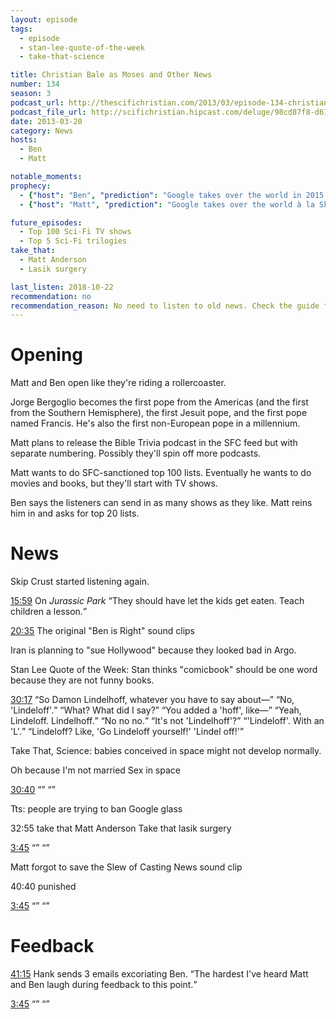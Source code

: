 ```yaml
---
layout: episode
tags:
  - episode
  - stan-lee-quote-of-the-week
  - take-that-science

title: Christian Bale as Moses and Other News
number: 134
season: 3
podcast_url: http://thescifichristian.com/2013/03/episode-134-christian-bale-as-moses-and-other-news/
podcast_file_url: http://scifichristian.hipcast.com/deluge/98cd87f8-d61d-ae25-7a4f-8010e435905b.mp3
date: 2013-03-20
category: News
hosts:
  - Ben
  - Matt

notable_moments:
prophecy: 
  - {"host": "Ben", "prediction": "Google takes over the world in 2015.", "veracity": false, "comments": "It did form Alphabet Inc., launch Project Fi, and unveil a new logo."}
  - {"host": "Matt", "prediction": "Google takes over the world à la Skynet in 2023.", "veracity": undefined, "comments": ""}

future_episodes:
  - Top 100 Sci-Fi TV shows
  - Top 5 Sci-Fi trilogies
take_that:
  - Matt Anderson
  - Lasik surgery

last_listen: 2018-10-22
recommendation: no
recommendation_reason: No need to listen to old news. Check the guide for what's interesting in hindsight.
---
```

# Opening

Matt and Ben open like they're riding a rollercoaster.

Jorge Bergoglio becomes the first pope from the Americas (and the first from the Southern Hemisphere), the first Jesuit pope, and the first pope named Francis. He's also the first non-European pope in a millennium.

Matt plans to release the Bible Trivia podcast in the SFC feed but with separate numbering. Possibly they'll spin off more podcasts. 

Matt wants to do SFC-sanctioned top 100 lists. Eventually he wants to do movies and books, but they'll start with TV shows. 

Ben says the listeners can send in as many shows as they like. Matt reins him in and asks for top 20 lists.



# News
Skip Crust started listening again. 

<div class="quote">
  <a class="timestamp tag is-medium is-rounded is-primary" href="http://scifichristian.hipcast.com/deluge/98cd87f8-d61d-ae25-7a4f-8010e435905b.mp3#t=00:15:59">15:59</a>
  <span class="quote-context is-size-6">On <i class="work-title">Jurassic Park</i></span>
  <q class="matt">They should have let the kids get eaten. Teach children a lesson.</q>
</div>

<a class="timestamp tag is-medium is-rounded is-primary" href="http://scifichristian.hipcast.com/deluge/98cd87f8-d61d-ae25-7a4f-8010e435905b.mp3#t=00:20:35">20:35</a> The original "Ben is Right" sound clips

Iran is planning to "sue Hollywood" because they looked bad in Argo.

Stan Lee Quote of the Week: Stan thinks "comicbook" should be one word because they are not funny books. 

<div class="quote">
  <a class="timestamp tag is-medium is-rounded is-primary" href="http://scifichristian.hipcast.com/deluge/98cd87f8-d61d-ae25-7a4f-8010e435905b.mp3#t=00:30:17">30:17</a>
  <q class="ben">So Damon Lindelhoff, whatever you have to say about—</q>
  <q class="matt">No, 'Lindeloff'.</q>
  <q class="ben">What? What did I say?</q>
  <q class="matt">You added a 'hoff', like—</q>
  <q class="ben">Yeah, Lindeloff. Lindelhoff.</q>
  <q class="matt">No no no.</q>
  <q class="ben">It's not 'Lindelhoff'?</q>
  <q class="matt">'Lindeloff'. With an 'L'.</q>
  <q class="ben">Lindeloff? Like, 'Go Lindeloff yourself!' 'Lindel off!'</q>
</div>

Take That, Science: babies conceived in space might not develop normally.

Oh because I'm not married
Sex in space
<div class="quote">
  <a class="timestamp tag is-medium is-rounded is-primary" href="http://scifichristian.hipcast.com/deluge/98cd87f8-d61d-ae25-7a4f-8010e435905b.mp3#t=00:30:40">30:40</a>
  <span class="quote-context is-size-6"></span>
  <q class="ben"></q>
  <q class="matt"></q>
</div>

Tts: people are trying to ban Google glass 

32:55 take that Matt Anderson
Take that lasik surgery
<div class="quote">
  <a class="timestamp tag is-medium is-rounded is-primary" href="http://scifichristian.hipcast.com/deluge/98cd87f8-d61d-ae25-7a4f-8010e435905b.mp3#t=00:03:45">3:45</a>
  <span class="quote-context is-size-6"></span>
  <q class="ben"></q>
  <q class="matt"></q>
</div>

Matt forgot to save the Slew of Casting News sound clip

40:40 punished
<div class="quote">
  <a class="timestamp tag is-medium is-rounded is-primary" href="http://scifichristian.hipcast.com/deluge/98cd87f8-d61d-ae25-7a4f-8010e435905b.mp3#t=00:03:45">3:45</a>
  <span class="quote-context is-size-6"></span>
  <q class="ben"></q>
  <q class="matt"></q>
</div>



# Feedback 
<a class="timestamp tag is-medium is-rounded is-primary" href="http://scifichristian.hipcast.com/deluge/98cd87f8-d61d-ae25-7a4f-8010e435905b.mp3#t=00:41:15">41:15</a> Hank sends 3 emails excoriating Ben. <q class="archivist inline">The hardest I've heard Matt and Ben laugh during feedback to this point.</q>








<div class="quote">
  <a class="timestamp tag is-medium is-rounded is-primary" href="http://scifichristian.hipcast.com/deluge/98cd87f8-d61d-ae25-7a4f-8010e435905b.mp3#t=00:03:45">3:45</a>
  <span class="quote-context is-size-6"></span>
  <q class="ben"></q>
  <q class="matt"></q>
</div>
